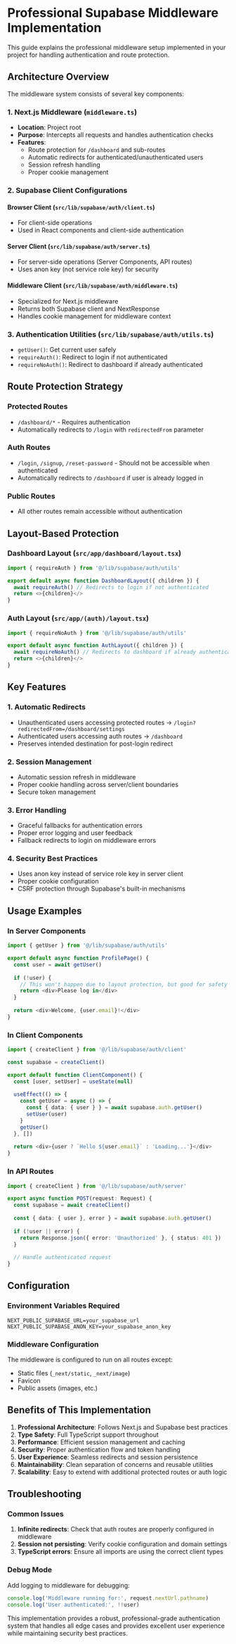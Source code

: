 # Professional Supabase Middleware Implementation

This guide explains the professional middleware setup implemented in your project for handling authentication and route protection.

## Architecture Overview

The middleware system consists of several key components:

### 1. Next.js Middleware (`middleware.ts`)
- **Location**: Project root
- **Purpose**: Intercepts all requests and handles authentication checks
- **Features**:
  - Route protection for `/dashboard` and sub-routes
  - Automatic redirects for authenticated/unauthenticated users
  - Session refresh handling
  - Proper cookie management

### 2. Supabase Client Configurations

#### Browser Client (`src/lib/supabase/auth/client.ts`)
- For client-side operations
- Used in React components and client-side authentication

#### Server Client (`src/lib/supabase/auth/server.ts`)
- For server-side operations (Server Components, API routes)
- Uses anon key (not service role key) for security

#### Middleware Client (`src/lib/supabase/auth/middleware.ts`)
- Specialized for Next.js middleware
- Returns both Supabase client and NextResponse
- Handles cookie management for middleware context

### 3. Authentication Utilities (`src/lib/supabase/auth/utils.ts`)
- `getUser()`: Get current user safely
- `requireAuth()`: Redirect to login if not authenticated
- `requireNoAuth()`: Redirect to dashboard if already authenticated

## Route Protection Strategy

### Protected Routes
- `/dashboard/*` - Requires authentication
- Automatically redirects to `/login` with `redirectedFrom` parameter

### Auth Routes
- `/login`, `/signup`, `/reset-password` - Should not be accessible when authenticated
- Automatically redirects to `/dashboard` if user is already logged in

### Public Routes
- All other routes remain accessible without authentication

## Layout-Based Protection

### Dashboard Layout (`src/app/dashboard/layout.tsx`)
```typescript
import { requireAuth } from '@/lib/supabase/auth/utils'

export default async function DashboardLayout({ children }) {
  await requireAuth() // Redirects to login if not authenticated
  return <>{children}</>
}
```

### Auth Layout (`src/app/(auth)/layout.tsx`)
```typescript
import { requireNoAuth } from '@/lib/supabase/auth/utils'

export default async function AuthLayout({ children }) {
  await requireNoAuth() // Redirects to dashboard if already authenticated
  return <>{children}</>
}
```

## Key Features

### 1. Automatic Redirects
- Unauthenticated users accessing protected routes → `/login?redirectedFrom=/dashboard/settings`
- Authenticated users accessing auth routes → `/dashboard`
- Preserves intended destination for post-login redirect

### 2. Session Management
- Automatic session refresh in middleware
- Proper cookie handling across server/client boundaries
- Secure token management

### 3. Error Handling
- Graceful fallbacks for authentication errors
- Proper error logging and user feedback
- Fallback redirects to login on middleware errors

### 4. Security Best Practices
- Uses anon key instead of service role key in server client
- Proper cookie configuration
- CSRF protection through Supabase's built-in mechanisms

## Usage Examples

### In Server Components
```typescript
import { getUser } from '@/lib/supabase/auth/utils'

export default async function ProfilePage() {
  const user = await getUser()
  
  if (!user) {
    // This won't happen due to layout protection, but good for safety
    return <div>Please log in</div>
  }
  
  return <div>Welcome, {user.email}!</div>
}
```

### In Client Components
```typescript
import { createClient } from '@/lib/supabase/auth/client'

const supabase = createClient()

export default function ClientComponent() {
  const [user, setUser] = useState(null)
  
  useEffect(() => {
    const getUser = async () => {
      const { data: { user } } = await supabase.auth.getUser()
      setUser(user)
    }
    getUser()
  }, [])
  
  return <div>{user ? `Hello ${user.email}` : 'Loading...'}</div>
}
```

### In API Routes
```typescript
import { createClient } from '@/lib/supabase/auth/server'

export async function POST(request: Request) {
  const supabase = await createClient()
  
  const { data: { user }, error } = await supabase.auth.getUser()
  
  if (!user || error) {
    return Response.json({ error: 'Unauthorized' }, { status: 401 })
  }
  
  // Handle authenticated request
}
```

## Configuration

### Environment Variables Required
```env
NEXT_PUBLIC_SUPABASE_URL=your_supabase_url
NEXT_PUBLIC_SUPABASE_ANON_KEY=your_supabase_anon_key
```

### Middleware Configuration
The middleware is configured to run on all routes except:
- Static files (`_next/static`, `_next/image`)
- Favicon
- Public assets (images, etc.)

## Benefits of This Implementation

1. **Professional Architecture**: Follows Next.js and Supabase best practices
2. **Type Safety**: Full TypeScript support throughout
3. **Performance**: Efficient session management and caching
4. **Security**: Proper authentication flow and token handling
5. **User Experience**: Seamless redirects and session persistence
6. **Maintainability**: Clean separation of concerns and reusable utilities
7. **Scalability**: Easy to extend with additional protected routes or auth logic

## Troubleshooting

### Common Issues
1. **Infinite redirects**: Check that auth routes are properly configured in middleware
2. **Session not persisting**: Verify cookie configuration and domain settings
3. **TypeScript errors**: Ensure all imports are using the correct client types

### Debug Mode
Add logging to middleware for debugging:
```typescript
console.log('Middleware running for:', request.nextUrl.pathname)
console.log('User authenticated:', !!user)
```

This implementation provides a robust, professional-grade authentication system that handles all edge cases and provides excellent user experience while maintaining security best practices.
